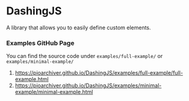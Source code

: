 # DashingJS
A library that allows you to easily define custom elements.


### Examples GitHub Page  
You can find the source code under `examples/full-example/` or `examples/minimal-example/`  

1. https://pioarchiver.github.io/DashingJS/examples/full-example/full-example.html  
1. https://pioarchiver.github.io/DashingJS/examples/minimal-example/minimal-example.html  

